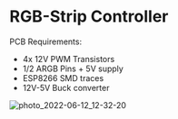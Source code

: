 # RGB-Strip Controller

PCB Requirements:
* 4x 12V PWM Transistors
* 1/2 ARGB Pins + 5V supply
* ESP8266 SMD traces 
* 12V-5V Buck converter 


![photo_2022-06-12_12-32-20](https://user-images.githubusercontent.com/64223238/173229160-ac01e07d-10fc-4148-83ef-41045355bf88.jpg)
